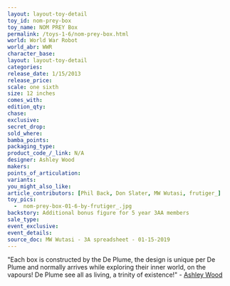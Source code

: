 ```yaml
---
layout: layout-toy-detail 
toy_id: nom-prey-box
toy_name: NOM PREY Box
permalink: /toys-1-6/nom-prey-box.html
world: World War Robot
world_abr: WWR
character_base: 
layout: layout-toy-detail
categories: 
release_date: 1/15/2013
release_price: 
scale: one sixth
size: 12 inches
comes_with: 
edition_qty: 
chase: 
exclusive: 
secret_drop: 
sold_where: 
bamba_points: 
packaging_type: 
product_code_/_link: N/A
designer: Ashley Wood
makers: 
points_of_articulation: 
variants: 
you_might_also_like: 
article_contributors: [Phil Back, Don Slater, MW Wutasi, frutiger_]
toy_pics: 
  -  nom-prey-box-01-6-by-frutiger_.jpg
backstory: Additional bonus figure for 5 year 3AA members
sale_type: 
event_exclusive: 
event_details: 
source_doc: MW Wutasi - 3A spreadsheet - 01-15-2019
---
```

"Each box is constructed by the De Plume, the design is unique per De Plume and normally arrives while exploring their inner world, on the vapours! De Plume see all as living, a trinity of existence!" - <a href="https://www.worldofthreea.com/threea-production-blog/qa40" target="_blank">Ashley Wood</a>